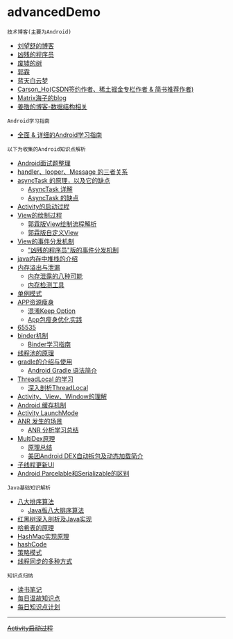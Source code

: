 # advancedDemo

```
技术博客(主要为Android)
```
- [刘望舒的博客](http://liuwangshu.cn/)
- [凶残的程序员](http://blog.csdn.net/qian520ao)
- [废墟的树](http://blog.csdn.net/feiduclear_up)
- [郭霖](http://blog.csdn.net/guolin_blog)
- [蓝天白云梦](https://blog.csdn.net/a553181867/article/category/5954959)
- [Carson_Ho(CSDN签约作者、稀土掘金专栏作者 & 简书推荐作者)](https://blog.csdn.net/carson_ho?t=1)
- [Matrix海子的blog](https://www.cnblogs.com/dolphin0520/)
- [姜皓的博客-数据结构相关](https://blog.csdn.net/jianghao233/article/list/2?)

```
Android学习指南
```
- [全面 & 详细的Android学习指南](https://blog.csdn.net/carson_ho/article/details/89838873)

```
以下为收集的Android知识点解析
```
- [Android面试题整理](http://www.androidchina.net/7953.html)
- [handler、looper、Message 的三者关系](http://blog.csdn.net/lmj623565791/article/details/38377229)
- [asyncTask 的原理，以及它的缺点](http://weishu.me/2016/01/18/dive-into-asynctask/)
    - [AsyncTask 详解](http://blog.csdn.net/guolin_blog/article/details/11711405)
    - [AsyncTask 的缺点](/studyNote/android/AsyncTask.md)
- [Activity的启动过程](http://blog.csdn.net/qian520ao/article/details/78156214)
- [View的绘制过程](http://www.jianshu.com/p/5a71014e7b1b)
    - [郭霖版View绘制流程解析](http://blog.csdn.net/guolin_blog/article/details/16330267)
    - [郭霖版自定义View](http://blog.csdn.net/guolin_blog/article/details/17357967)
- [View的事件分发机制](http://www.jianshu.com/p/e99b5e8bd67b?utm_campaign=maleskine&utm_content=note&utm_medium=pc_all_hots&utm_source=recommendation)
    - ["凶残的程序员"版的事件分发机制](http://blog.csdn.net/qian520ao/article/details/77429593)
- [java内存中堆栈的介绍](http://www.jianshu.com/p/bf159a9c391a)
- [内存溢出与泄漏](http://www.jianshu.com/p/bf159a9c391a)
    - [内存泄露的八种可能](https://www.jianshu.com/p/ac00e370f83d?hmsr=toutiao.io&utm_medium=toutiao.io&utm_source=toutiao.io)
    - [内存检测工具](https://github.com/square/leakcanary)
- [单例模式](http://wuchong.me/blog/2014/08/28/how-to-correctly-write-singleton-pattern/)
- [APP资源瘦身](https://developer.android.com/studio/build/shrink-code.html)
    - [混淆Keep Option](https://www.guardsquare.com/en/proguard/manual/usage#keepoptions)
    - [App包瘦身优化实践](https://tech.meituan.com/android-shrink-overall-solution.html)
- [65535](https://developer.android.com/studio/build/multidex.html)
- [binder机制](http://blog.csdn.net/qian520ao/article/details/78089877)
    - [Binder学习指南](http://weishu.me/2016/01/12/binder-index-for-newer/)
- [线程池的原理](http://www.jianshu.com/p/3da543063b8c)
- [gradle的介绍与使用](http://www.jianshu.com/p/9df3c3b6067a)
    - [Android Gradle 语法简介](http://blog.csdn.net/wangbaochu/article/details/51177672)
- [ThreadLocal 的学习](https://blog.piasy.com/2017/01/13/Android-Basics-ThreadLocal-HashMap/)
    - [深入剖析ThreadLocal](http://www.importnew.com/17849.html)
- [Activity、View、Window的理解](http://www.jianshu.com/p/5297e307a688)
- [Android 缓存机制](/studyNote/android/AndroidCachingStrategy.md)
- [Activity LaunchMode](/studyNote/android/launchMode.md)
- [ANR 发生的场景](/studyNote/android/ANR.md)
    - [ANR 分析学习总结](https://www.jianshu.com/p/f14e89641109)
- [MultiDex原理](https://zhuanlan.zhihu.com/p/24305296)
    - [原理总结](/studyNote/android/multiDex.md)
    - [美团Android DEX自动拆包及动态加载简介](https://tech.meituan.com/mt-android-auto-split-dex.html)
- [子线程更新UI](/studyNote/android/updateMainUI.md)
- [Android Parcelable和Serializable的区别](studyNote/android/differForParceAndSerialize.md)

```
Java基础知识解析
```
- [八大排序算法](http://blog.csdn.net/hguisu/article/details/7776068/)
    - [Java版八大排序算法](http://blog.csdn.net/happy_wu/article/details/51841244)
- [红黑树深入剖析及Java实现](https://tech.meituan.com/redblack-tree.html)
- [哈希表的原理](http://blog.csdn.net/duan19920101/article/details/51579136)
- [HashMap实现原理](https://mp.weixin.qq.com/s?__biz=MzI5ODI5NDkxMw==&mid=2247486298&idx=1&sn=a30790acd0543ce4569a52c3e3a5fe80&chksm=eca940b4dbdec9a2b0e65415c98d5dbb56c9c1587362c3f31007be964bfade21cb93f0503db5&mpshare=1&scene=1&srcid=0104MQGjUmTi9iB2TzfHGD3B&key=8c29d006290c3bc3ccc4c6de4d9ef0c10249c9e7b3cd02960c843d14ecf8c382bc8c2b2c419f1813eb54f0be6481eab589c2f42cb24fef9c8b9011bc2702b454e24c0d7bc4afbf9768ade57a7e3b2310&ascene=0&uin=MTk2MjYzOTIw&devicetype=iMac+Macmini7%2C1+OSX+OSX+10.12.1+build(16B2555)&version=12020810&nettype=WIFI&lang=zh_CN&fontScale=100&pass_ticket=BoAZZpluZUiHZSsa2k8xL6c%2FFy9ZNp3t%2FZ7PqmQMrjM%3D)
- [hashCode](/studyNote/android/hashTable.md)
- [策略模式](/studyNote/designPatterns/strategyPatterns.md)
- [线程同步的多种方式](https://www.cnblogs.com/XHJT/p/3897440.html)

```
知识点归纳
```

- [读书笔记](/studyNote/android/study_note.txt)
- [每日温故知识点](/studyNote/everyDayStudyList.md)
- [每日知识点计划](/studyNote/android/daily_knowledge_study_program.md)

---
~~[Activity启动过程](/studyNote/android/activityLaunchProcess.md)~~

